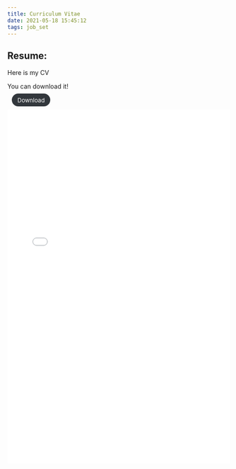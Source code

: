 ```yaml
---
title: Curriculum Vitae
date: 2021-05-18 15:45:12
tags: job_set 
---
```

## Resume:

Here is my CV
<div><p>You can download it! <p> <a href="/assets/files/CV-converted.pdf" download="CV-converted.pdf" style="background: #32373c;border-radius: 2em;color: #fff;font-size: 13px;padding: .5em 1em;border: 0;margin-left: .75em;text-decoration: none;transition: all 0.2s ease-in-out 0s;" >Download<a/></div>


<object classid="clsid:CA8A9780-280D-11CF-A24D-444553540000" width="100%" height="100%" border="0"><!--IE--> 
      <param name="_Version" value="65539"> 
      <param name="_ExtentX" value="20108"> 
      <param name="_ExtentY" value="10866"> 
      <param name="_StockProps" value="0"> 
      <param name="SRC" value="/assets/files/Wei-Gao-PL-PhD-CV.pdf"> 
<embed src="/assets/files/Wei-Gao-PL-PhD-CV.pdf" width="100%" height="800" href="/assets/files/Wei-Gao-PL-PhD-CV.pdf"></embed><!--FF--> 
</object>
